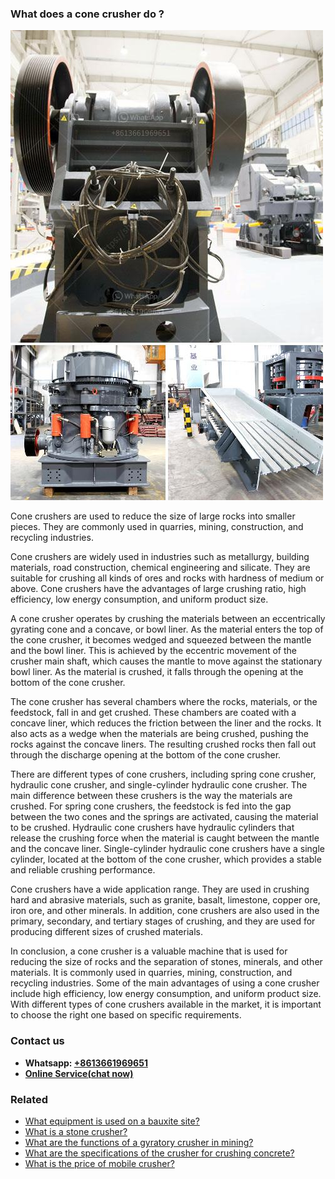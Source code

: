 <h3>What does a cone crusher do ?</h3><img src='1701743098.jpg' alt=''><p>Cone crushers are used to reduce the size of large rocks into smaller pieces. They are commonly used in quarries, mining, construction, and recycling industries.</p><p>Cone crushers are widely used in industries such as metallurgy, building materials, road construction, chemical engineering and silicate. They are suitable for crushing all kinds of ores and rocks with hardness of medium or above. Cone crushers have the advantages of large crushing ratio, high efficiency, low energy consumption, and uniform product size.</p><p>A cone crusher operates by crushing the materials between an eccentrically gyrating cone and a concave, or bowl liner. As the material enters the top of the cone crusher, it becomes wedged and squeezed between the mantle and the bowl liner. This is achieved by the eccentric movement of the crusher main shaft, which causes the mantle to move against the stationary bowl liner. As the material is crushed, it falls through the opening at the bottom of the cone crusher.</p><p>The cone crusher has several chambers where the rocks, materials, or the feedstock, fall in and get crushed. These chambers are coated with a concave liner, which reduces the friction between the liner and the rocks. It also acts as a wedge when the materials are being crushed, pushing the rocks against the concave liners. The resulting crushed rocks then fall out through the discharge opening at the bottom of the cone crusher.</p><p>There are different types of cone crushers, including spring cone crusher, hydraulic cone crusher, and single-cylinder hydraulic cone crusher. The main difference between these crushers is the way the materials are crushed. For spring cone crushers, the feedstock is fed into the gap between the two cones and the springs are activated, causing the material to be crushed. Hydraulic cone crushers have hydraulic cylinders that release the crushing force when the material is caught between the mantle and the concave liner. Single-cylinder hydraulic cone crushers have a single cylinder, located at the bottom of the cone crusher, which provides a stable and reliable crushing performance.</p><p>Cone crushers have a wide application range. They are used in crushing hard and abrasive materials, such as granite, basalt, limestone, copper ore, iron ore, and other minerals. In addition, cone crushers are also used in the primary, secondary, and tertiary stages of crushing, and they are used for producing different sizes of crushed materials.</p><p>In conclusion, a cone crusher is a valuable machine that is used for reducing the size of rocks and the separation of stones, minerals, and other materials. It is commonly used in quarries, mining, construction, and recycling industries. Some of the main advantages of using a cone crusher include high efficiency, low energy consumption, and uniform product size. With different types of cone crushers available in the market, it is important to choose the right one based on specific requirements.</p><h3>Contact us</h3><ul><li><strong>Whatsapp:&nbsp;<a href="https://wa.me/8613661969651">+8613661969651</a></strong></li><li><a href="https://swt.shibang-china.com/?git&amp;zhl&amp;What does a cone crusher do "><strong>Online Service(chat now)</strong></a></li></ul><h3>Related</h3><ul><li><a href='What equipment is used on a bauxite site.md'>What equipment is used on a bauxite site?</a></li><li><a href='What is a stone crusher.md'>What is a stone crusher?</a></li><li><a href='What are the functions of a gyratory crusher in mining.md'>What are the functions of a gyratory crusher in mining?</a></li><li><a href='What are the specifications of the crusher for crushing concrete.md'>What are the specifications of the crusher for crushing concrete?</a></li><li><a href='What is the price of mobile crusher.md'>What is the price of mobile crusher?</a></li></ul>